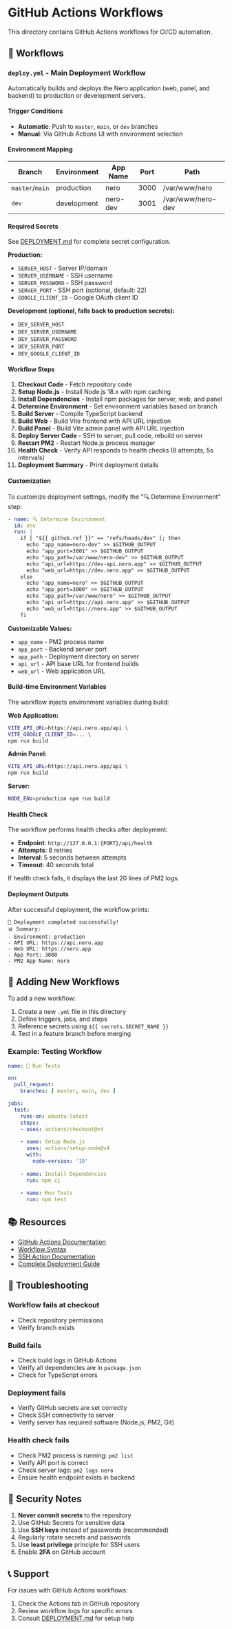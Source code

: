 # GitHub Actions Workflows

This directory contains GitHub Actions workflows for CI/CD automation.

## 📁 Workflows

### `deploy.yml` - Main Deployment Workflow

Automatically builds and deploys the Nero application (web, panel, and backend) to production or development servers.

#### Trigger Conditions

- **Automatic**: Push to `master`, `main`, or `dev` branches
- **Manual**: Via GitHub Actions UI with environment selection

#### Environment Mapping

| Branch | Environment | App Name | Port | Path |
|--------|-------------|----------|------|------|
| `master`/`main` | production | nero | 3000 | /var/www/nero |
| `dev` | development | nero-dev | 3001 | /var/www/nero-dev |

#### Required Secrets

See [DEPLOYMENT.md](/DEPLOYMENT.md#github-secrets-configuration) for complete secret configuration.

**Production:**
- `SERVER_HOST` - Server IP/domain
- `SERVER_USERNAME` - SSH username
- `SERVER_PASSWORD` - SSH password
- `SERVER_PORT` - SSH port (optional, default: 22)
- `GOOGLE_CLIENT_ID` - Google OAuth client ID

**Development (optional, falls back to production secrets):**
- `DEV_SERVER_HOST`
- `DEV_SERVER_USERNAME`
- `DEV_SERVER_PASSWORD`
- `DEV_SERVER_PORT`
- `DEV_GOOGLE_CLIENT_ID`

#### Workflow Steps

1. **Checkout Code** - Fetch repository code
2. **Setup Node.js** - Install Node.js 18.x with npm caching
3. **Install Dependencies** - Install npm packages for server, web, and panel
4. **Determine Environment** - Set environment variables based on branch
5. **Build Server** - Compile TypeScript backend
6. **Build Web** - Build Vite frontend with API URL injection
7. **Build Panel** - Build Vite admin panel with API URL injection
8. **Deploy Server Code** - SSH to server, pull code, rebuild on server
9. **Restart PM2** - Restart Node.js process manager
10. **Health Check** - Verify API responds to health checks (8 attempts, 5s intervals)
11. **Deployment Summary** - Print deployment details

#### Customization

To customize deployment settings, modify the "🔍 Determine Environment" step:

```yaml
- name: 🔍 Determine Environment
  id: env
  run: |
    if [ "${{ github.ref }}" == "refs/heads/dev" ]; then
      echo "app_name=nero-dev" >> $GITHUB_OUTPUT
      echo "app_port=3001" >> $GITHUB_OUTPUT
      echo "app_path=/var/www/nero-dev" >> $GITHUB_OUTPUT
      echo "api_url=https://dev-api.nero.app" >> $GITHUB_OUTPUT
      echo "web_url=https://dev.nero.app" >> $GITHUB_OUTPUT
    else
      echo "app_name=nero" >> $GITHUB_OUTPUT
      echo "app_port=3000" >> $GITHUB_OUTPUT
      echo "app_path=/var/www/nero" >> $GITHUB_OUTPUT
      echo "api_url=https://api.nero.app" >> $GITHUB_OUTPUT
      echo "web_url=https://nero.app" >> $GITHUB_OUTPUT
    fi
```

**Customizable Values:**
- `app_name` - PM2 process name
- `app_port` - Backend server port
- `app_path` - Deployment directory on server
- `api_url` - API base URL for frontend builds
- `web_url` - Web application URL

#### Build-time Environment Variables

The workflow injects environment variables during build:

**Web Application:**
```bash
VITE_API_URL=https://api.nero.app/api \
VITE_GOOGLE_CLIENT_ID=... \
npm run build
```

**Admin Panel:**
```bash
VITE_API_URL=https://api.nero.app/api \
npm run build
```

**Server:**
```bash
NODE_ENV=production npm run build
```

#### Health Check

The workflow performs health checks after deployment:

- **Endpoint**: `http://127.0.0.1:{PORT}/api/health`
- **Attempts**: 8 retries
- **Interval**: 5 seconds between attempts
- **Timeout**: 40 seconds total

If health check fails, it displays the last 20 lines of PM2 logs.

#### Deployment Outputs

After successful deployment, the workflow prints:

```
🎉 Deployment completed successfully!
📊 Summary:
- Environment: production
- API URL: https://api.nero.app
- Web URL: https://nero.app
- App Port: 3000
- PM2 App Name: nero
```

## 🔧 Adding New Workflows

To add a new workflow:

1. Create a new `.yml` file in this directory
2. Define triggers, jobs, and steps
3. Reference secrets using `${{ secrets.SECRET_NAME }}`
4. Test in a feature branch before merging

### Example: Testing Workflow

```yaml
name: 🧪 Run Tests

on:
  pull_request:
    branches: [ master, main, dev ]

jobs:
  test:
    runs-on: ubuntu-latest
    steps:
    - uses: actions/checkout@v4
    
    - name: Setup Node.js
      uses: actions/setup-node@v4
      with:
        node-version: '18'
    
    - name: Install Dependencies
      run: npm ci
    
    - name: Run Tests
      run: npm test
```

## 📚 Resources

- [GitHub Actions Documentation](https://docs.github.com/en/actions)
- [Workflow Syntax](https://docs.github.com/en/actions/using-workflows/workflow-syntax-for-github-actions)
- [SSH Action Documentation](https://github.com/appleboy/ssh-action)
- [Complete Deployment Guide](/DEPLOYMENT.md)

## 🐛 Troubleshooting

### Workflow fails at checkout
- Check repository permissions
- Verify branch exists

### Build fails
- Check build logs in GitHub Actions
- Verify all dependencies are in `package.json`
- Check for TypeScript errors

### Deployment fails
- Verify GitHub secrets are set correctly
- Check SSH connectivity to server
- Verify server has required software (Node.js, PM2, Git)

### Health check fails
- Check PM2 process is running: `pm2 list`
- Verify API port is correct
- Check server logs: `pm2 logs nero`
- Ensure health endpoint exists in backend

## 🔐 Security Notes

1. **Never commit secrets** to the repository
2. Use GitHub Secrets for sensitive data
3. Use **SSH keys** instead of passwords (recommended)
4. Regularly rotate secrets and passwords
5. Use **least privilege** principle for SSH users
6. Enable **2FA** on GitHub account

## 📞 Support

For issues with GitHub Actions workflows:
1. Check the Actions tab in GitHub repository
2. Review workflow logs for specific errors
3. Consult [DEPLOYMENT.md](/DEPLOYMENT.md) for setup help
